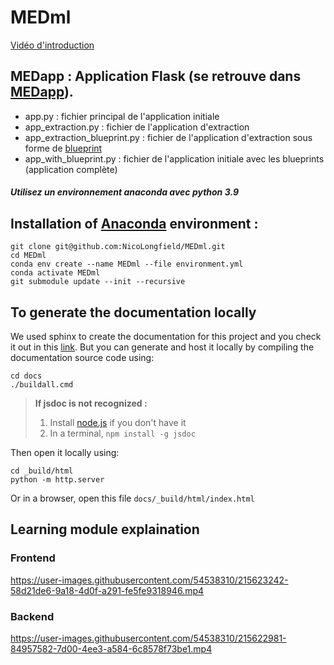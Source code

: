 # MEDml
[Vidéo d'introduction](https://bit.ly/3W66yNO)


## MEDapp : Application Flask (se retrouve dans [MEDapp](./MEDapp/)).
- app.py : fichier principal de l'application initiale
- app_extraction.py : fichier de l'application d'extraction
- app_extraction_blueprint.py : fichier de l'application d'extraction sous forme de [blueprint](https://flask.palletsprojects.com/en/2.2.x/blueprints/) 
- app_with_blueprint.py : fichier de l'application initiale avec les blueprints (application complète)

##### Utilisez un environnement anaconda avec python 3.9


## Installation of [Anaconda](https://www.anaconda.com/products/distribution) environment : 
```
git clone git@github.com:NicoLongfield/MEDml.git
cd MEDml
conda env create --name MEDml --file environment.yml
conda activate MEDml
git submodule update --init --recursive
```
## To generate the documentation locally
We used sphinx to create the documentation for this project and you check it out in this [link](https://medimage.readthedocs.io/en/latest/). But you can generate and host it locally by compiling the documentation source code using:

```
cd docs
./buildall.cmd
```
> **If jsdoc is not recognized :**
> 
> 1. Install [node.js](https://nodejs.org/en/download/) if you don't have it 
> 2. In a terminal, `npm install -g jsdoc`

Then open it locally using:


```
cd _build/html
python -m http.server
```
Or in a browser, open this file `docs/_build/html/index.html` 


 
## Learning module explaination

### Frontend


https://user-images.githubusercontent.com/54538310/215623242-58d21de6-9a18-4d0f-a291-fe5fe9318946.mp4


### Backend

https://user-images.githubusercontent.com/54538310/215622981-84957582-7d00-4ee3-a584-6c8578f73be1.mp4


